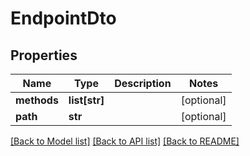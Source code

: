 # EndpointDto

## Properties
Name | Type | Description | Notes
------------ | ------------- | ------------- | -------------
**methods** | **list[str]** |  | [optional] 
**path** | **str** |  | [optional] 

[[Back to Model list]](../README.md#documentation-for-models) [[Back to API list]](../README.md#documentation-for-api-endpoints) [[Back to README]](../README.md)

